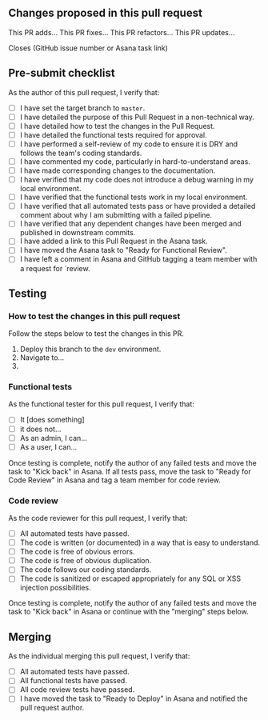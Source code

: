 ## Changes proposed in this pull request

<!-- Using a starter sentence below, describe the changes made in this Pull Request and the reason for such changes. -->

This PR adds...
This PR fixes...
This PR refactors...
This PR updates...

Closes (GitHub issue number or Asana task link)

## Pre-submit checklist

As the author of this pull request, I verify that:

- [ ] I have set the target branch to `master`.
- [ ] I have detailed the purpose of this Pull Request in a non-technical way.
- [ ] I have detailed how to test the changes in the Pull Request.
- [ ] I have detailed the functional tests required for approval.
- [ ] I have performed a self-review of my code to ensure it is DRY and follows the team's coding standards.
- [ ] I have commented my code, particularly in hard-to-understand areas.
- [ ] I have made corresponding changes to the documentation.
- [ ] I have verified that my code does not introduce a debug warning in my local environment.
- [ ] I have verified that the functional tests work in my local environment.
- [ ] I have verified that all automated tests pass or have provided a detailed comment about why I am submitting with a failed pipeline.
- [ ] I have verified that any dependent changes have been merged and published in downstream commits.
- [ ] I have added a link to this Pull Request in the Asana task.
- [ ] I have moved the Asana task to "Ready for Functional Review".
- [ ] I have left a comment in Asana and GitHub tagging a team member with a request for `review.

## Testing

### How to test the changes in this pull request

<!-- Add the steps that should be followed in order to prepare for functional testing. This may include steps such as installing plugins or adding content to the dev site. -->

Follow the steps below to test the changes in this PR.

1. Deploy this branch to the `dev` environment.
2. Navigate to...
3. 

### Functional tests

<!-- Add the tests that should pass in order to approve functional testing. -->

As the functional tester for this pull request, I verify that:

- [ ] It [does something]
- [ ] it does not...
- [ ] As an admin, I can...
- [ ] As a user, I can...

Once testing is complete, notify the author of any failed tests and move the task to "Kick back" in Asana. If all tests pass, move the task to "Ready for Code Review" in Asana and tag a team member for code review.

### Code review

As the code reviewer for this pull request, I verify that:

- [ ] All automated tests have passed.
- [ ] The code is written (or documented) in a way that is easy to understand.
- [ ] The code is free of obvious errors.
- [ ] The code is free of obvious duplication.
- [ ] The code follows our coding standards.
- [ ] The code is sanitized or escaped appropriately for any SQL or XSS injection possibilities.

Once testing is complete, notify the author of any failed tests and move the task to "Kick back" in Asana or continue with the "merging" steps below.

## Merging

As the individual merging this pull request, I verify that:

- [ ] All automated tests have passed.
- [ ] All functional tests have passed.
- [ ] All code review tests have passed.
- [ ] I have moved the task to "Ready to Deploy" in Asana and notified the pull request author.
